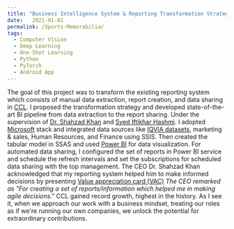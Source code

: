 ```yaml
---
title: "Business Intelligence System & Reporting Transformation Strategy"
date:   2021-01-01
permalink: /Sports-Memorabilia/
tags:
  - Computer Vision
  - Deep Learning
  - One-Shot Learning
  - Python
  - PyTorch
  - Android App
---
```


The goal of this project was to transform the existing reporting system which consists of manual data extraction, report creation, and data sharing in [CCL](https://www.linkedin.com/company/ccl-pharmaceuticals). I proposed the transformation strategy and developed state-of-the-art BI pipeline from data extraction to the report sharing. Under the supervision of [Dr. Shahzad Khan](https://www.linkedin.com/in/shahzad-khan-14372226) and [Syed Iftikhar Hashmi](https://www.linkedin.com/in/farhan-hashmi-72705627). 
I adopted [Microsoft](https://www.microsoft.com/en-pk) stack and integrated data sources like [IQVIA datasets](https://www.linkedin.com/company/iqvia), marketing & sales, Human Resources, and Finance using SSIS. Then created the tabular model in SSAS and used [Power BI](https://www.microsoft.com/en-us/power-platform/products/power-bi) for data visualization. 
For automated data sharing, I configured the set of reports in Power BI service and schedule the refresh intervals and set the subscriptions for scheduled data sharing with the top management. 
The CEO Dr. Shahzad Khan acknowledged that my reporting system helped him to make informed decisions by presenting [Value appreciation card (VAC)](https://www.linkedin.com/posts/dataguy-ali_bisuccessstories-bianalyst-ccl-activity-7234109955044204544-5T8y?utm_source=share&utm_medium=member_desktop) *The CEO remarked as "For creating a set of reports/information which helped me in making agile decisions."* CCL gained record growth, highest in the history. As I see it, when we approach our work with a business mindset, treating our roles as if we're running our own companies, we unlock the potential for extraordinary contributions. 

